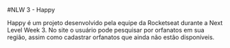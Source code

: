 #NLW 3 - Happy

Happy é um projeto desenvolvido pela equipe da Rocketseat durante a Next Level Week 3.
No site o usuário pode pesquisar por orfanatos em sua região, assim como cadastrar orfanatos que ainda não estão disponíveis.